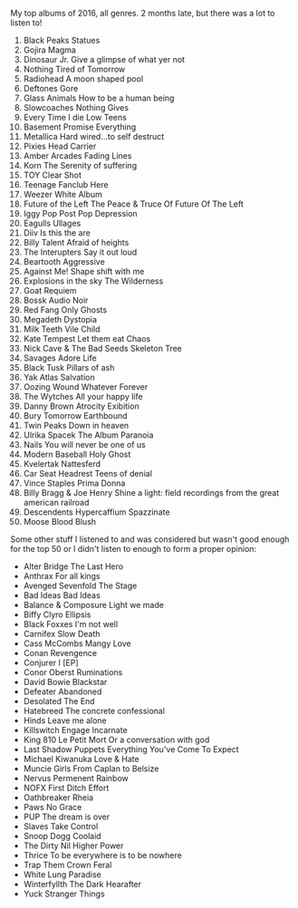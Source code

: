 My top albums of 2016, all genres. 2 months late, but there was a lot to listen to!

1.	Black Peaks	Statues
2.	Gojira	Magma
3. 	Dinosaur Jr.	Give a glimpse of what yer not
4.	Nothing	Tired of Tomorrow
5.	Radiohead	A moon shaped pool
6.	Deftones	Gore
7.	Glass Animals	How to be a human being
8.	Slowcoaches	Nothing Gives
9.	Every Time I die	Low Teens
10. Basement	Promise Everything
11.	Metallica	Hard wired...to self destruct
12.	Pixies	Head Carrier
13.	Amber Arcades	Fading Lines
14.	Korn	The Serenity of suffering
15.	TOY	Clear Shot
16.	Teenage Fanclub	Here
17.	Weezer	White Album
18.	Future of the Left	The Peace & Truce Of Future Of The Left
19.	Iggy Pop	Post Pop Depression
20.	Eagulls	Ullages
21.	Diiv	Is this the are
22.	Billy Talent	Afraid of heights
23.	The Interupters	Say it out loud
24.	Beartooth	Aggressive
25.	Against Me!	Shape shift with me
26.	Explosions in the sky	The Wilderness
27.	Goat	Requiem
28.	Bossk	Audio Noir
29.	Red Fang	Only Ghosts
30.	Megadeth	Dystopia
31.	Milk Teeth	Vile Child
32.	Kate Tempest	Let them eat Chaos
33.	Nick Cave & The Bad Seeds	Skeleton Tree
34.	Savages	Adore Life
35.	Black Tusk	Pillars of ash
36.	Yak	Atlas Salvation
37.	Oozing Wound	Whatever Forever
38.	The Wytches	All your happy life
39.	Danny Brown	Atrocity Exibition
40.	Bury Tomorrow	Earthbound
41.	Twin Peaks	Down in heaven
42.	Ulrika Spacek	The Album Paranoia
43.	Nails	You will never be one of us
44.	Modern Baseball	Holy Ghost
45.	Kvelertak	Nattesferd
46.	Car Seat Headrest	Teens of denial
47.	Vince Staples	Prima Donna
48.	Billy Bragg & Joe Henry	Shine a light: field recordings from the great american railroad
49.	Descendents	Hypercaffium Spazzinate
50.	Moose Blood	Blush

Some other stuff I listened to and was considered but wasn't good enough for the top 50 or I didn't listen to enough to form a proper opinion:

* Alter Bridge	The Last Hero
* Anthrax	For all kings
* Avenged Sevenfold	The Stage
* Bad Ideas	Bad Ideas
* Balance & Composure	Light we made
* Biffy Clyro	Ellipsis
* Black Foxxes	I'm not well
* Carnifex	Slow Death
* Cass McCombs	Mangy Love
* Conan	Revengence
* Conjurer	I [EP]
* Conor Oberst	Ruminations
* David Bowie	Blackstar
* Defeater	Abandoned
* Desolated	The End
* Hatebreed	The concrete confessional
* Hinds	Leave me alone
* Killswitch Engage	Incarnate
* King 810	Le Petit Mort Or a conversation with god
* Last Shadow Puppets	Everything You've Come To Expect
* Michael Kiwanuka	Love & Hate
* Muncie Girls	From Caplan to Belsize
* Nervus	Permenent Rainbow
* NOFX	First Ditch Effort
* Oathbreaker	Rheia
* Paws	No Grace
* PUP	The dream is over
* Slaves	Take Control
* Snoop Dogg	Coolaid
* The Dirty Nil	Higher Power
* Thrice	To be everywhere is to be nowhere
* Trap Them	Crown Feral
* White Lung	Paradise
* Winterfyllth	The Dark Hearafter
* Yuck	Stranger Things
